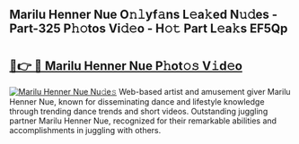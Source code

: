 ## Marilu Henner Nue O𝚗𝚕yf𝚊ns L𝚎a𝚔ed N𝚞𝚍es - Part-325 P𝚑𝚘tos Vi𝚍𝚎o - H𝚘𝚝 Part L𝚎a𝚔s EF5Qp

# <h2><a href="http://kf7xx6.oniu.top/?m=Marilu+Henner+Nue">🔗👉 🔴 Marilu Henner Nue P𝚑ot𝚘𝚜 V𝚒d𝚎o</a></h2>

[![Marilu Henner Nue Nu𝚍e𝚜](https://i.imgur.com/0qMVB7G.gif)](http://kf7xx6.oniu.top/?m=Marilu+Henner+Nue)
Web-based artist and amusement giver Marilu Henner Nue, known for disseminating dance and lifestyle knowledge through trending dance trends and short videos. Outstanding juggling partner Marilu Henner Nue, recognized for their remarkable abilities and accomplishments in juggling with others.  
